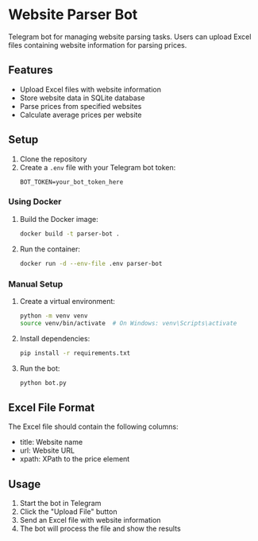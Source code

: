 # Website Parser Bot

Telegram bot for managing website parsing tasks. Users can upload Excel files containing website information for parsing prices.

## Features

- Upload Excel files with website information
- Store website data in SQLite database
- Parse prices from specified websites
- Calculate average prices per website

## Setup

1. Clone the repository
2. Create a `.env` file with your Telegram bot token:
   ```
   BOT_TOKEN=your_bot_token_here
   ```

### Using Docker

1. Build the Docker image:
   ```bash
   docker build -t parser-bot .
   ```

2. Run the container:
   ```bash
   docker run -d --env-file .env parser-bot
   ```

### Manual Setup

1. Create a virtual environment:
   ```bash
   python -m venv venv
   source venv/bin/activate  # On Windows: venv\Scripts\activate
   ```

2. Install dependencies:
   ```bash
   pip install -r requirements.txt
   ```

3. Run the bot:
   ```bash
   python bot.py
   ```

## Excel File Format

The Excel file should contain the following columns:
- title: Website name
- url: Website URL
- xpath: XPath to the price element

## Usage

1. Start the bot in Telegram
2. Click the "Upload File" button
3. Send an Excel file with website information
4. The bot will process the file and show the results 